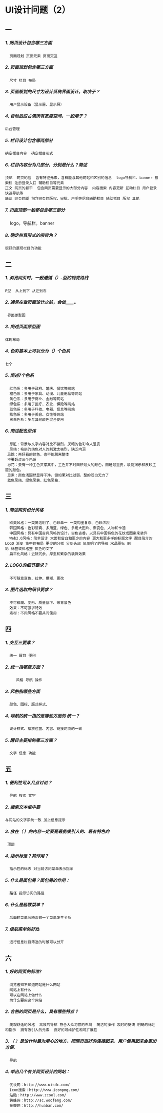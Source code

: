 # UI设计问题（2）
## 一
##### 1.	网页设计包含哪三方面
      页面规划 页面元素 页面交互 
##### 2.	页面规划包含哪三方面
      尺寸 栏目 布局
##### 3.	页面规划的尺寸为设计系统界面设计，取决于？
      用户显示设备（显示器、显示屏）
##### 4.	自动适应占满所有宽度空间，一般用于？
    后台管理
##### 5.	栏目设计包含哪两部分
    确定栏目内容  确定栏目形式
##### 6.	栏目内容分为几部分，分别是什么？简述
    顶部  网页的脸  含有特征元素，含有能与其他网站相区别的信息  logo导航栏、banner 搜索栏 注册登录入口 辅助栏目等元素
    正文 网页的躯干  包含网页需要显示的大部分内容  内容搜索 内容更新 互动栏目 用户登录 快速导航等
    底部 网页的脚 包含网页的版权、审批、声明等信息辅助栏目 辅助栏目 版权 其他
##### 7.	页面顶部一般都包含哪三部分
     logo，导航栏，banner
##### 8.	确定栏目形式的宗旨为？
    很好的展现栏目的功能
## 二
##### 1.	浏览网页时，一般遵循（）-型的视觉路线
    F型  从上到下 从左到右 
##### 2.	通常在做页面设计之前，会做____。
     界面原型图
##### 3.	简述页面原型图
    体现布局
##### 4.	色彩基本上可以分为（）个色系
    七个 
##### 5.	简述7个色系
      红色系：多用于政府、婚庆、餐饮等网站
      橙色系：多用于家具、动漫、儿童用品等网站
      黄色系：多用于商业、金融等网站
      绿色系：多用于医疗、农业、保险等网站
      蓝色系：多用于科技、电器、信息等网站
      紫色系：多用于美容、女性等网站
      黑白色系：多与其他颜色混合使用
##### 6.	简述配色忌讳
      忌脏：背景与文字内容对比不强烈，灰暗的色彩令人沮丧
      忌纯：艳丽的纯色对人的刺激太强烈，缺乏内涵
     忌跳：再好看的颜色，也不能脱离整体
     不要超过三个色系 
     忌花：要有一种主色贯穿其中，主色并不时面积最大的颜色，而是最重要，最能揭示和反映主题的颜色。
     忌素：颜色浅固然显得干净，但如果对比过弱，整的苍白无力了
     蓝色忌纯，绿色忌黄，红色忌艳，
## 三
##### 1.	简述网页设计风格
      欧美风格：一类简洁明了、色彩单一 一类构图复杂、色彩浓烈
      韩国风格：色彩清爽、多用蓝、绿色、多用大图片、渐变色、人物和卡通
      中国风格：具有中国古典风格的设计，古色古香，以具有中国特色的花纹或图案来装饰
      Web2.0风格：简单设计 大面积留白和更少的内容 更大和更多样的标题文字 醒目简介的LOGO 渐变 集中的布局 更少的分栏 分割头部 简单明了的导航 水晶图标 倒               影 标签或价格签 灰色的文字
      扁平化风格：去除冗余、厚重和繁杂的装饰效果 
##### 2.	LOGO的细节要求？
      不可随意变色、拉伸、模糊、更改
##### 3.	图片选取的细节要求？
      不可模糊、变形、质量低下、带背景色
      效果：不可强求特效
      素材：不同风格不要共同使用

## 四
##### 1.	交互三要素？
      统一 醒目 便利 
##### 2.	统一指哪些方面？
         风格 导航 操作
##### 3.	风格指哪些方面
      颜色、图标、版式样式、
##### 4.	导航的统一指的是哪些方面的 统一？
      设计样式、摆放位置、内容、链接网页的一致
##### 5.	醒目主要指的哪三方面？
      文字 信息 功能
## 五
##### 1.	便利性可从几点讨论？
      导航 搜索 文字
##### 2.	搜索文本框中要
    与网站的文字系统一致 加上信息提示 
##### 3.	放在（ ）的内容一定要是最能吸引人的、最有特色的
     顶部
##### 4.	指示标是？其作用？
      指示性的标志 对当前访问菜单表示指示
##### 5.	什么是面包屑？面包屑的作用：
      路径 指示访问的路径
##### 6.	什么是级联菜单？
      后面的菜单会随着前一个菜单发生关系
##### 7.	级联菜单的好处
      进行信息栏目筛选的时候可以分开
## 六
##### 1.	好的网页的标准?
      浏览者知不知道网站是什么网站
      网站上有什么
      可以在网站上做什么
      为什么要用这个网站
##### 2.	合格的网页是什么，具有哪些特点？
      美观舒适的风格  高效的导航 符合大众习惯的布局  简洁的操作 及时的反馈 明确的标注和指示  拥有吸引人的元素  良好的可维护性和可扩展性
##### 3.	（ ）是设计时最为用心的地方，把网页很好的连接起来，用户使用起来会更加方便.
      导航
##### 4.	举出几个有关网页设计的网站：
      优设网：http://www.uisdc.com/
      Icon搜索：http://www.iconpng.com/
      站酷：http://www.zcool.com/
      黄蜂网：http://sc.woofeng.com/
      花瓣网：http://huaban.com/
